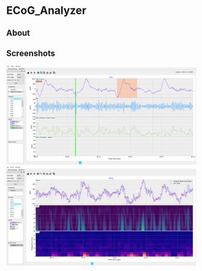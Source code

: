 # ECoG_Analyzer
## About

## Screenshots
![Screenshot of app](img/screen1.png)
![Screenshot of app](img/screen4.png)